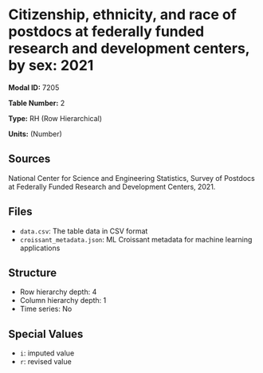# Citizenship, ethnicity, and race of postdocs at federally funded research and development centers, by sex: 2021

**Modal ID:** 7205

**Table Number:** 2

**Type:** RH (Row Hierarchical)

**Units:** (Number)

## Sources

National Center for Science and Engineering Statistics, Survey of Postdocs at Federally Funded Research and Development Centers, 2021.

## Files

- `data.csv`: The table data in CSV format
- `croissant_metadata.json`: ML Croissant metadata for machine learning applications

## Structure

- Row hierarchy depth: 4
- Column hierarchy depth: 1
- Time series: No

## Special Values

- `i`: imputed value
- `r`: revised value
